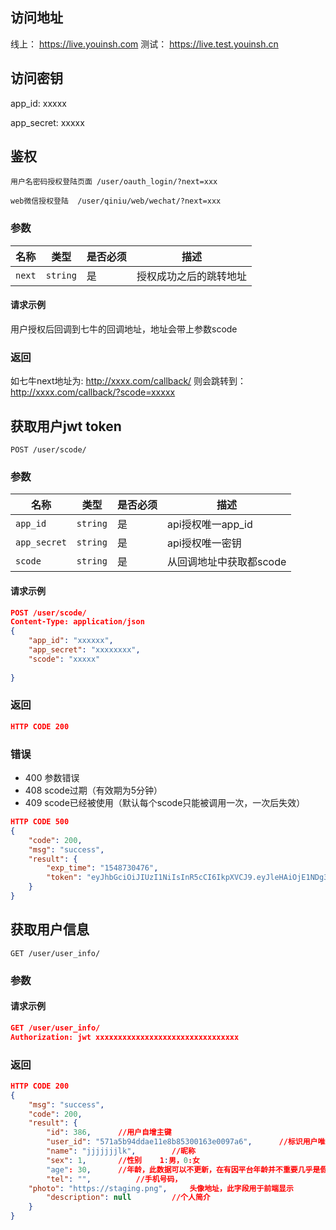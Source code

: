 ## 访问地址
线上： https://live.youinsh.com
测试： https://live.test.youinsh.cn

## 访问密钥
app_id:	xxxxx

app_secret:	xxxxx

## 鉴权
```
用户名密码授权登陆页面 /user/oauth_login/?next=xxx

web微信授权登陆  /user/qiniu/web/wechat/?next=xxx
```
### 参数
|名称|类型|是否必须|描述|
|----|----|----|----|
|`next`|`string`|是|授权成功之后的跳转地址|

#### 请求示例
用户授权后回调到七牛的回调地址，地址会带上参数scode
### 返回
如七牛next地址为:	http://xxxx.com/callback/
则会跳转到：http://xxxx.com/callback/?scode=xxxxx



## 获取用户jwt token

```
POST /user/scode/
```
### 参数
|名称|类型|是否必须|描述|
|----|----|----|----|
|`app_id`|`string`|是|api授权唯一app_id|
|`app_secret`|`string`|是|api授权唯一密钥|
|`scode`|`string`|是|从回调地址中获取都scode|


#### 请求示例
```json
POST /user/scode/
Content-Type: application/json
{
    "app_id": "xxxxxx",
    "app_secret": "xxxxxxxx",
    "scode": "xxxxx"
   
}
```
### 返回
```json
HTTP CODE 200
```
### 错误
- 400 参数错误
- 408 scode过期（有效期为5分钟）
- 409 scode已经被使用（默认每个scode只能被调用一次，一次后失效）

```json
HTTP CODE 500
{
    "code": 200,
    "msg": "success",
    "result": {
        "exp_time": "1548730476",
        "token": "eyJhbGciOiJIUzI1NiIsInR5cCI6IkpXVCJ9.eyJleHAiOjE1NDg3MzA0NzYsImVtYWlsIjoiIiwidXNlcl9pZCI6NDE2LCJ1c2VybmFtZSI6IjE3NTIxMDI4MjM2In0.GvoyAvyF98blMOYxIw_abHXW7TPTUaOAKzEzk3w-xqw"
    }
}


```

## 获取用户信息
```
GET /user/user_info/
```

### 参数


#### 请求示例
```json
GET /user/user_info/
Authorization: jwt xxxxxxxxxxxxxxxxxxxxxxxxxxxxxxxx
```
### 返回
```json
HTTP CODE 200
{
    "msg": "success",
    "code": 200,
    "result": {
        "id": 386,		//用户自增主键
        "user_id": "571a5b94ddae11e8b85300163e0097a6",		//标识用户唯一uid
        "name": "jjjjjjjlk",		//昵称
        "sex": 1,		//性别	1:男，0:女
        "age": 30,		//年龄，此数据可以不更新，在有因平台年龄并不重要几乎是假数据
        "tel": "",			//手机号码，
	"photo": "https://staging.png",		头像地址，此字段用于前端显示
        "description": null			//个人简介
    }	
}
```

